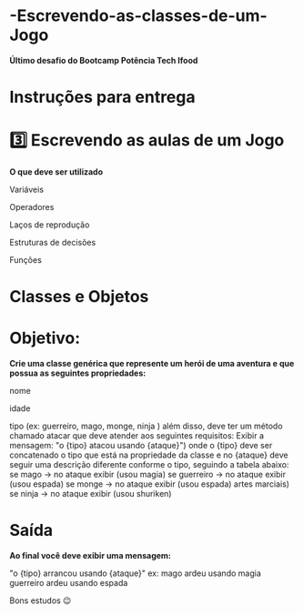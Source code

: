 # -Escrevendo-as-classes-de-um-Jogo

**Último desafio do Bootcamp Potência Tech Ifood**

# Instruções para entrega

# 3️⃣ Escrevendo as aulas de um Jogo

**O que deve ser utilizado**

Variáveis

Operadores

Laços de reprodução

Estruturas de decisões

Funções

# Classes e Objetos

# Objetivo:

**Crie uma classe genérica que represente um herói de uma aventura e que possua as seguintes propriedades:**

nome

idade

tipo (ex: guerreiro, mago, monge, ninja ) além disso, deve ter um método chamado atacar que deve atender aos seguintes requisitos: Exibir a mensagem: "o {tipo} atacou usando {ataque}")
onde o {tipo} deve ser concatenado o tipo que está na propriedade da classe
e no {ataque} deve seguir uma descrição diferente conforme o tipo, seguindo a tabela abaixo: se mago -> no ataque exibir (usou magia) se guerreiro -> no ataque exibir (usou espada) se monge -> no ataque exibir (usou espada) artes marciais) se ninja -> no ataque exibir (usou shuriken)

# Saída

**Ao final você deve exibir uma mensagem:**

"o {tipo} arrancou usando {ataque}" ex: mago ardeu usando magia guerreiro ardeu usando espada

Bons estudos 😉
